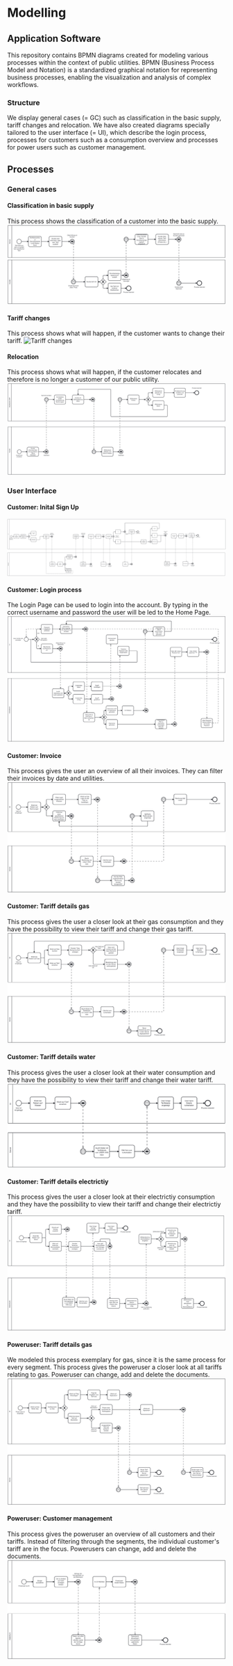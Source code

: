 # Modelling

## Application Software

This repository contains BPMN diagrams created for modeling various processes within the context of public utilities. BPMN (Business Process Model and Notation) is a standardized graphical notation for representing business processes, enabling the visualization and analysis of complex workflows. 


### Structure

We display general cases (= GC) such as classification in the basic supply, tariff changes and relocation. We have also created diagrams specially tailored to the user interface (= UI), which describe the login process, processes for customers such as a consumption overview and processes for power users such as customer management.

## Processes

### General cases

#### Classification in basic supply
This process shows the classification of a customer into the basic supply.
![Classification in basic supply](GC_Fall_in_Grundversorgung.png)

#### Tariff changes
This process shows what will happen, if the customer wants to change their tariff.
![Tariff changes](GC_Tarifwechsel)


#### Relocation
This process shows what will happen, if the customer relocates and therefore is no longer a customer of our public utility.
![Relocation](GC_Umzug.png)

### User Interface

#### Customer: Inital Sign Up

![Customer: Inital Sign Up](Sign_Up_Server_BPMN.png)

#### Customer: Login process
The Login Page can be used to login into the account. By typing in the correct username and password the user will be led to the Home Page.
![Customer: Login process](UI_Einlogprozess.png)

#### Customer: Invoice
This process gives the user an overview of all their invoices. They can filter their invoices by date and utilities.
![Customer: Invoice](UI_Kunde_Rechnungen.png)

#### Customer: Tariff details gas
This process gives the user a closer look at their gas consumption and they have the possibility to view their tariff and change their gas tariff.
![Customer: Tariff details gas](UI_Kunde_Tarifdetails_GAS.png)

#### Customer: Tariff details water
This process gives the user a closer look at their water consumption and they have the possibility to view their tariff and change their water tariff.
![Customer: Tariff details water](UI_Kunde_Tarifdetails_WASSER.png)

#### Customer: Tariff details electrictiy
This process gives the user a closer look at their electrictiy consumption and they have the possibility to view their tariff and change their electrictiy tariff.
![Customer: Tariff details electricity](UI_Kunde_Vertragsdetails_STROM.png)

#### Poweruser: Tariff details gas
We modeled this process exemplary for gas, since it is the same process for every segment. This process gives the poweruser a closer look at all tariffs relating to gas. Poweruser can change, add and delete the documents.
![Poweruser: Tariff details gas](UI_Poweruser_Tarifdetails_GAS.png)

#### Poweruser: Customer management
This process gives the poweruser an overview of all customers and their tariffs. Instead of filtering through the segments, the individual customer's tariff are in the focus. Powerusers can change, add and delete the documents.
![Poweruser: Customer management](UI_Poweruser_Kundenmanagement.png)




